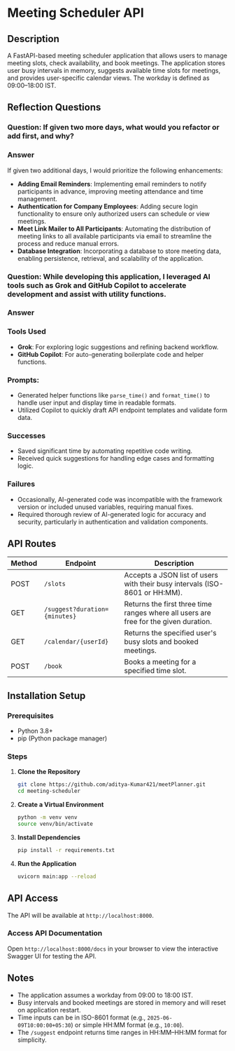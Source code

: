 # Meeting Scheduler API

## Description
A FastAPI-based meeting scheduler application that allows users to manage meeting slots, check availability, and book meetings. The application stores user busy intervals in memory, suggests available time slots for meetings, and provides user-specific calendar views. The workday is defined as 09:00–18:00 IST.

## Reflection Questions

### Question: If given two more days, what would you refactor or add first, and why?

### Answer
If given two additional days, I would prioritize the following enhancements:

- **Adding Email Reminders**: Implementing email reminders to notify participants in advance, improving meeting attendance and time management.
- **Authentication for Company Employees**: Adding secure login functionality to ensure only authorized users can schedule or view meetings.
- **Meet Link Mailer to All Participants**: Automating the distribution of meeting links to all available participants via email to streamline the process and reduce manual errors.
- **Database Integration**: Incorporating a database to store meeting data, enabling persistence, retrieval, and scalability of the application.


### Question: While developing this application, I leveraged AI tools such as Grok and GitHub Copilot to accelerate development and assist with utility functions.

### Answer
### Tools Used
- **Grok**: For exploring logic suggestions and refining backend workflow.
- **GitHub Copilot**: For auto-generating boilerplate code and helper functions.

### Prompts:
- Generated helper functions like `parse_time()` and `format_time()` to handle user input and display time in readable formats.
- Utilized Copilot to quickly draft API endpoint templates and validate form data.

### Successes
- Saved significant time by automating repetitive code writing.
- Received quick suggestions for handling edge cases and formatting logic.

### Failures
- Occasionally, AI-generated code was incompatible with the framework version or included unused variables, requiring manual fixes.
- Required thorough review of AI-generated logic for accuracy and security, particularly in authentication and validation components.

## API Routes
| Method | Endpoint                     | Description                                                                 |
|--------|------------------------------|-----------------------------------------------------------------------------|
| POST   | `/slots`                     | Accepts a JSON list of users with their busy intervals (ISO-8601 or HH:MM). |
| GET    | `/suggest?duration={minutes}`| Returns the first three time ranges where all users are free for the given duration. |
| GET    | `/calendar/{userId}`         | Returns the specified user's busy slots and booked meetings.                |
| POST   | `/book`                      | Books a meeting for a specified time slot.                                  |

## Installation Setup
### Prerequisites
- Python 3.8+
- pip (Python package manager)

### Steps
1. **Clone the Repository**
   ```bash
   git clone https://github.com/aditya-Kumar421/meetPlanner.git
   cd meeting-scheduler
2. **Create a Virtual Environment**
   ```bash
   python -m venv venv
   source venv/bin/activate
3. **Install Dependencies**
   ```bash
   pip install -r requirements.txt
3. **Run the Application**
   ```bash
   uvicorn main:app --reload

## API Access
The API will be available at `http://localhost:8000`.

### Access API Documentation
Open `http://localhost:8000/docs` in your browser to view the interactive Swagger UI for testing the API.

## Notes
- The application assumes a workday from 09:00 to 18:00 IST.
- Busy intervals and booked meetings are stored in memory and will reset on application restart.
- Time inputs can be in ISO-8601 format (e.g., `2025-06-09T10:00:00+05:30`) or simple HH:MM format (e.g., `10:00`).
- The `/suggest` endpoint returns time ranges in HH:MM–HH:MM format for simplicity.
